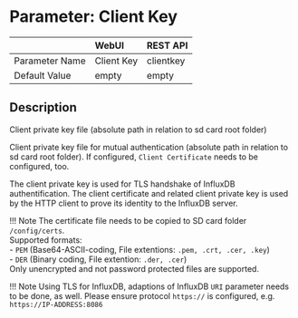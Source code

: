 # Parameter: Client Key

|                   | WebUI               | REST API
|:---               |:---                 |:----
| Parameter Name    | Client Key          | clientkey
| Default Value     | empty               | empty


## Description

Client private key file (absolute path in relation to sd card root folder)<br>

Client private key file for mutual authentication (absolute path in relation to sd card root folder). 
If configured, `Client Certificate` needs to be configured, too.

The client private key is used for TLS handshake of InfluxDB authentification. The client certificate and 
related client private key is used by the HTTP client to prove its identity to the InfluxDB server.

!!! Note
The certificate file needs to be copied to SD card folder `/config/certs`.<br>
    Supported formats:<br>
    - `PEM` (Base64-ASCII-coding, File extentions: `.pem, .crt, .cer, .key`)<br>
    - `DER` (Binary coding, File extention: `.der, .cer`)<br>
    Only unencrypted and not password protected files are supported.


!!! Note
    Using TLS for InfluxDB, adaptions of InfluxDB `URI` parameter needs to be done, as well.  Please ensure 
    protocol `https://` is configured, e.g. `https://IP-ADDRESS:8086`
